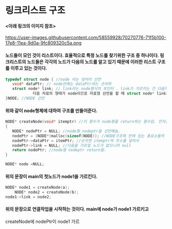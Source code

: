 # 링크리스트 구조  
#### <아래 링크의 이미지 참조>
https://user-images.githubusercontent.com/58559928/70270776-71f5b100-17e8-11ea-9d0a-9fc809320c5a.png

#### 노드들이 모인 것이 리스트이다. 효율적으로 특정 노드를 찾기위한 구조 중 하나이다. 링크리스트의 노드들은 각각의 노드가 다음의 노드를 알고 있기 때문에 이러한 리스트 구조를 이루고 있는 것이다. 

``` c
typedef struct node { //node 라는 덩어리 선언
   void* dataPtr; // node안에는 dataPtr라는 숫자와 
   struct node* link; // link라는 node형식의 포인터 . link가 가르키는 건 다음자료를 뜻한다. 그런데
            다음 자료의 형태가 node이므로 자료형 선언을 할 때 struct node* link가 되는것.
}NODE; //NODE 선언
```
#### 위와 같이 node형체에 대하여 구조를 만들어준다. 

```c
NODE* createNode(void* itemptr) //이 함수가 node형을 return하는 함수임. 인자는 어떤 형의 포인터를 넣어도 상관없게 void형 포인터!! 
{
   NODE* nodePtr = NULL; //node형 nodeptr을 선언해놈.
   nodePtr = (NODE*)malloc(sizeof(NODE)); //NODE구조체 안에 있는 총요소들의 사이즈를 재서 NODE형으로 형변환해주고 NODEPTR에 넣음
   nodePtr->dataPtr = itemPtr; //숫자엔 itemptr의 주소를 넣어서 
   nodePtr->link = NULL; //다음을 가르킬 노드가 없으니까 null
   return nodePtr; //node형 nodeptr return함.
}
```

```c
NODE* node =NULL;
```
#### 위의 문장이 main의 첫노드가 node1을 가르킨다.


```c
NODE* node1 = createNode(a);
	NODE* node2 = createNode(b);
node1->link = node2;
```
#### 위의 문장으로 연결작업을 시작하는 것이다. main에 node가 node1 가르키고
createNode에 nodePtr이 node1 가르
